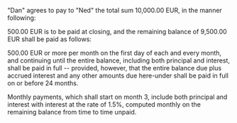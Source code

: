 "Dan" agrees to pay to "Ned" the total sum 10,000.00 EUR, in the manner following:

500.00 EUR is to be paid at closing, and the remaining balance of 9,500.00 EUR shall be paid as follows:

500.00 EUR or more per month on the first day of each and every month, and continuing until the entire balance, including both principal and interest, shall be paid in full -- provided, however, that the entire balance due plus accrued interest and any other amounts due here-under shall be paid in full on or before 24 months.

Monthly payments, which shall start on month 3, include both principal and interest with interest at the rate of 1.5%, computed monthly on the remaining balance from time to time unpaid.
